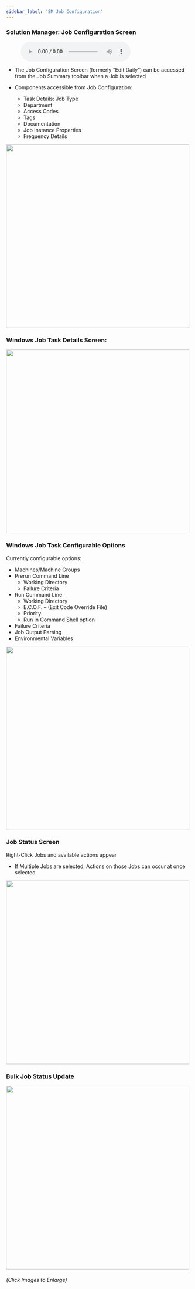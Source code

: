 ```yaml
---
sidebar_label: 'SM Job Configuration'
---
```


### Solution Manager: Job Configuration Screen

<figure>
    <audio
        controls
        src="audiobasic/SolutionManagerJobConfigurationScreen.mp3">
            Your browser does not support the
            <code>audio</code> element.
    </audio>
</figure>

* The Job Configuration Screen (formerly “Edit Daily”) can be accessed from the Job Summary toolbar when a Job is selected

* Components accessible from Job Configuration:
  * Task Details: Job Type
  * Department
  * Access Codes
  * Tags
  * Documentation
  * Job Instance Properties
  * Frequency Details

<a href="imgbasic/Picture75.png" target="_blank"><img src="imgbasic/Picture75.png" width="500"></img></a>  

### Windows Job Task Details Screen:

<a href="imgbasic/Picture76.png" target="_blank"><img src="imgbasic/Picture76.png" width="500"></img></a>

### Windows Job Task Configurable Options

Currently configurable options:  

* Machines/Machine Groups  
* Prerun Command Line  
  * Working Directory  
  * Failure Criteria  
* Run Command Line  
  * Working Directory  
  * E.C.O.F. – (Exit Code Override File)  
  * Priority  
  * Run in Command Shell option  
* Failure Criteria  
* Job Output Parsing  
* Environmental Variables  

<a href="imgbasic/Picture77.png" target="_blank"><img src="imgbasic/Picture77.png" width="500"></img></a>  

### Job Status Screen

Right-Click Jobs and available actions appear

* If Multiple Jobs are selected, Actions on those Jobs can occur at once selected 

<a href="imgbasic/Picture78.png" target="_blank"><img src="imgbasic/Picture78.png" width="500"></img></a>  

### Bulk Job Status Update

<a href="imgbasic/Picture79.png" target="_blank"><img src="imgbasic/Picture79.png" width="500"></img></a>

###### (Click Images to Enlarge)